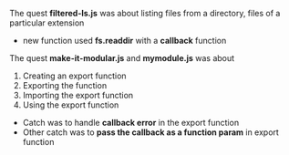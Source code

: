 The quest **filtered-ls.js** was about listing files from a directory, files of a particular extension
- new function used **fs.readdir** with a **callback** function

The quest **make-it-modular.js** and **mymodule.js** was about
1. Creating an export function
1. Exporting the function
1. Importing the export function
1. Using the export function
- Catch was to handle **callback error** in the export function
- Other catch was to **pass the callback as a function param** in export function